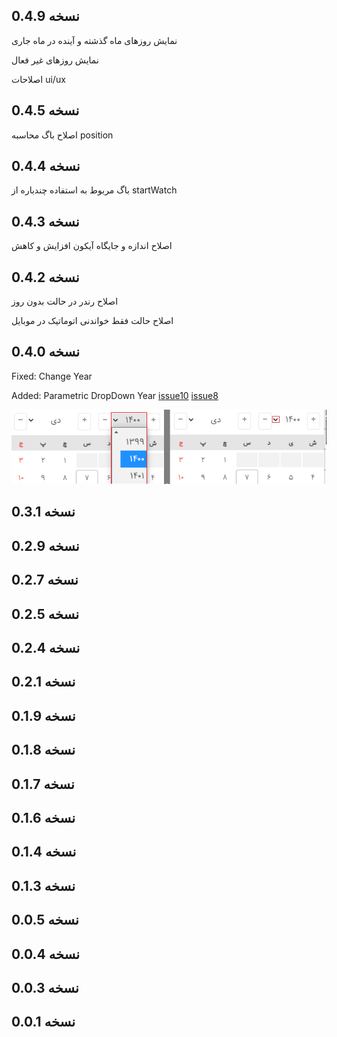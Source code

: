 ## نسخه 0.4.9

نمایش روزهای ماه گذشته و آینده در ماه جاری

نمایش روزهای غیر فعال

اصلاحات ui/ux

## نسخه 0.4.5

اصلاح باگ محاسبه position

## نسخه 0.4.4

باگ مربوط به استفاده چندباره از startWatch

## نسخه 0.4.3

اصلاح اندازه و جایگاه آیکون افزایش و کاهش

## نسخه 0.4.2

اصلاح رندر در حالت بدون روز

اصلاح حالت فقط خواندنی اتوماتیک در موبایل

## نسخه 0.4.0

Fixed: 
Change Year

Added:
Parametric DropDown Year 
[issue10](https://github.com/majidh1/JalaliDatePicker/issues/10#issue-957473182)
[issue8](https://github.com/majidh1/JalaliDatePicker/issues/8#issue-941977061)

<img src="res/DropDownAdded.png" />

## نسخه 0.3.1
## نسخه 0.2.9
## نسخه 0.2.7
## نسخه 0.2.5
## نسخه 0.2.4
## نسخه 0.2.1
## نسخه 0.1.9
## نسخه 0.1.8
## نسخه 0.1.7
## نسخه 0.1.6
## نسخه 0.1.4
## نسخه 0.1.3
## نسخه 0.0.5
## نسخه 0.0.4
## نسخه 0.0.3
## نسخه 0.0.1
